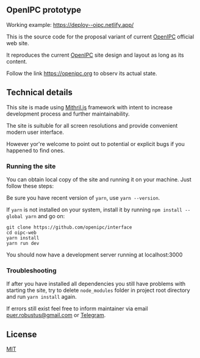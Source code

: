 ## OpenIPC prototype

Working example: https://deploy--oipc.netlify.app/

This is the source code for the proposal variant of current [OpenIPC](https://openipc.org) official web site.

It reproduces the current [OpenIPC](https://openipc.org) site design and layout as long as its content.

Follow the link https://openipc.org to observ its actual state.


## Technical details
This site is made using [Mithril.js](mithril.js.org) framework with intent to increase development process and further maintainability.

The site is suituble for all screen resolutions and provide convenient modern user interface. 

However yor're welcome to point out to potential or explicit bugs if you happened to find ones.


### Running the site
You can obtain local copy of the site and running it on your machine. Just follow these steps:

Be sure you have recent version of `yarn`, use `yarn --version`.

If `yarn` is not installed on your system, install it by running `npm install --global yarn` and go on:

```
git clone https://github.com/openipc/interface 
cd oipc-web
yarn install
yarn run dev
```

You should now have a development server running at localhost:3000


### Troubleshooting

If after you have installed all dependencies you still have problems with starting the site, try to delete `node_modules` folder in project root directory and run `yarn install` again. 

If errors still exist feel free to inform maintainer via email puer.robustus@gmail.com or [Telegram](https://t.me/LaikaPanda).


## License
[MIT](https://opensource.org/licenses/MIT)
